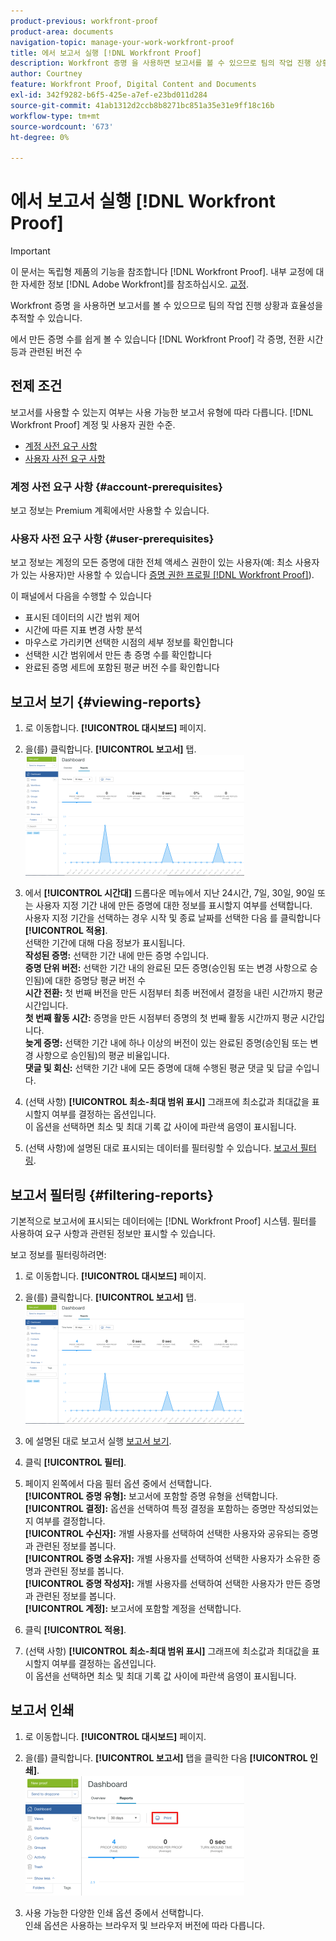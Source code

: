 ```yaml
---
product-previous: workfront-proof
product-area: documents
navigation-topic: manage-your-work-workfront-proof
title: 에서 보고서 실행 [!DNL Workfront Proof]
description: Workfront 증명 을 사용하면 보고서를 볼 수 있으므로 팀의 작업 진행 상황과 효율성을 추적할 수 있습니다.
author: Courtney
feature: Workfront Proof, Digital Content and Documents
exl-id: 342f9282-b6f5-425e-a7ef-e23bd011d284
source-git-commit: 41ab1312d2ccb8b8271bc851a35e31e9ff18c16b
workflow-type: tm+mt
source-wordcount: '673'
ht-degree: 0%

---
```


# 에서 보고서 실행 [!DNL Workfront Proof]

>[!IMPORTANT]
>
>이 문서는 독립형 제품의 기능을 참조합니다 [!DNL Workfront Proof]. 내부 교정에 대한 자세한 정보 [!DNL Adobe Workfront]를 참조하십시오. [교정](../../../review-and-approve-work/proofing/proofing.md).

Workfront 증명 을 사용하면 보고서를 볼 수 있으므로 팀의 작업 진행 상황과 효율성을 추적할 수 있습니다.

에서 만든 증명 수를 쉽게 볼 수 있습니다 [!DNL Workfront Proof] 각 증명, 전환 시간 등과 관련된 버전 수

## 전제 조건

보고서를 사용할 수 있는지 여부는 사용 가능한 보고서 유형에 따라 다릅니다. [!DNL Workfront Proof] 계정 및 사용자 권한 수준.

* [계정 사전 요구 사항](#account-prerequisites)
* [사용자 사전 요구 사항](#user-prerequisites)

### 계정 사전 요구 사항 {#account-prerequisites}

보고 정보는 Premium 계획에서만 사용할 수 있습니다.

### 사용자 사전 요구 사항 {#user-prerequisites}

보고 정보는 계정의 모든 증명에 대한 전체 액세스 권한이 있는 사용자(예: 최소 사용자가 있는 사용자)만 사용할 수 있습니다 [증명 권한 프로필 [!DNL Workfront Proof]](../../../workfront-proof/wp-acct-admin/account-settings/proof-perm-profiles-in-wp.md)).

이 패널에서 다음을 수행할 수 있습니다

* 표시된 데이터의 시간 범위 제어
* 시간에 따른 지표 변경 사항 분석
* 마우스로 가리키면 선택한 시점의 세부 정보를 확인합니다
* 선택한 시간 범위에서 만든 총 증명 수를 확인합니다
* 완료된 증명 세트에 포함된 평균 버전 수를 확인합니다

## 보고서 보기 {#viewing-reports}

1. 로 이동합니다. **[!UICONTROL 대시보드]** 페이지.
1. 을(를) 클릭합니다. **[!UICONTROL 보고서]** 탭.\
   ![prop_reports.png](assets/proof-reports-350x193.png)

1. 에서 **[!UICONTROL 시간대]** 드롭다운 메뉴에서 지난 24시간, 7일, 30일, 90일 또는 사용자 지정 기간 내에 만든 증명에 대한 정보를 표시할지 여부를 선택합니다.\
   사용자 지정 기간을 선택하는 경우 시작 및 종료 날짜를 선택한 다음 를 클릭합니다 **[!UICONTROL 적용]**.\
   선택한 기간에 대해 다음 정보가 표시됩니다.\
   **작성된 증명:** 선택한 기간 내에 만든 증명 수입니다.\
   **증명 단위 버전:** 선택한 기간 내의 완료된 모든 증명(승인됨 또는 변경 사항으로 승인됨)에 대한 증명당 평균 버전 수\
   **시간 전환:** 첫 번째 버전을 만든 시점부터 최종 버전에서 결정을 내린 시간까지 평균 시간입니다.\
   **첫 번째 활동 시간:** 증명을 만든 시점부터 증명의 첫 번째 활동 시간까지 평균 시간입니다.\
   **늦게 증명:** 선택한 기간 내에 하나 이상의 버전이 있는 완료된 증명(승인됨 또는 변경 사항으로 승인됨)의 평균 비율입니다.\
   **댓글 및 회신:** 선택한 기간 내에 모든 증명에 대해 수행된 평균 댓글 및 답글 수입니다.

1. (선택 사항) **[!UICONTROL 최소-최대 범위 표시]** 그래프에 최소값과 최대값을 표시할지 여부를 결정하는 옵션입니다.\
   이 옵션을 선택하면 최소 및 최대 기록 값 사이에 파란색 음영이 표시됩니다.

1. (선택 사항)에 설명된 대로 표시되는 데이터를 필터링할 수 있습니다. [보고서 필터링](#filtering-reports).

## 보고서 필터링 {#filtering-reports}

기본적으로 보고서에 표시되는 데이터에는 [!DNL Workfront Proof] 시스템. 필터를 사용하여 요구 사항과 관련된 정보만 표시할 수 있습니다.

보고 정보를 필터링하려면:

1. 로 이동합니다. **[!UICONTROL 대시보드]** 페이지.
1. 을(를) 클릭합니다. **[!UICONTROL 보고서]** 탭.\
   ![prop_reports.png](assets/proof-reports-350x193.png)

1. 에 설명된 대로 보고서 실행 [보고서 보기](#viewing-reports).
1. 클릭 **[!UICONTROL 필터]**.

1. 페이지 왼쪽에서 다음 필터 옵션 중에서 선택합니다.\
   **[!UICONTROL 증명 유형]:** 보고서에 포함할 증명 유형을 선택합니다.\
   **[!UICONTROL 결정]:** 옵션을 선택하여 특정 결정을 포함하는 증명만 작성되었는지 여부를 결정합니다.\
   **[!UICONTROL 수신자]:** 개별 사용자를 선택하여 선택한 사용자와 공유되는 증명과 관련된 정보를 봅니다.\
   **[!UICONTROL 증명 소유자]:** 개별 사용자를 선택하여 선택한 사용자가 소유한 증명과 관련된 정보를 봅니다.\
   **[!UICONTROL 증명 작성자]:** 개별 사용자를 선택하여 선택한 사용자가 만든 증명과 관련된 정보를 봅니다.\
   **[!UICONTROL 계정]:** 보고서에 포함할 계정을 선택합니다.

1. 클릭 **[!UICONTROL 적용]**.
1. (선택 사항) **[!UICONTROL 최소-최대 범위 표시]** 그래프에 최소값과 최대값을 표시할지 여부를 결정하는 옵션입니다.\
   이 옵션을 선택하면 최소 및 최대 기록 값 사이에 파란색 음영이 표시됩니다.

## 보고서 인쇄

1. 로 이동합니다. **[!UICONTROL 대시보드]** 페이지.
1. 을(를) 클릭합니다. **[!UICONTROL 보고서]** 탭을 클릭한 다음 **[!UICONTROL 인쇄]**.\
   ![prop_reports_print.png](assets/proof-reports-print-350x191.png)

1. 사용 가능한 다양한 인쇄 옵션 중에서 선택합니다.\
   인쇄 옵션은 사용하는 브라우저 및 브라우저 버전에 따라 다릅니다.
